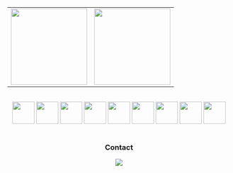 <table align="center">
  <row>
    <td>
     <!-- Card -->
      <img height='172' src='https://github-readme-stats.vercel.app/api/top-langs/?username=fredcardoso191&layout=compact&theme=radical'>
    </td>
    <td>
      <img height='172' src='https://github-readme-stats.vercel.app/api?username=fredcardoso191&show_icons=true&theme=radical'>
    </td>
  </row>
</table>
<br>
<div align="center">
  <img width=50 src="https://cdn.jsdelivr.net/gh/devicons/devicon/icons/java/java-original-wordmark.svg"/>
  <img width=50 src="https://cdn.jsdelivr.net/gh/devicons/devicon/icons/csharp/csharp-original.svg"/>
  <img width=50 src="https://cdn.jsdelivr.net/gh/devicons/devicon/icons/cplusplus/cplusplus-original.svg"/>
  <img width=50 src="https://cdn.jsdelivr.net/gh/devicons/devicon/icons/nodejs/nodejs-original.svg"/>
  <img width=50 src="https://cdn.jsdelivr.net/gh/devicons/devicon/icons/html5/html5-original.svg"/>
  <img width=50 src="https://cdn.jsdelivr.net/gh/devicons/devicon/icons/css3/css3-original.svg"/>
  <img width=50 src="https://cdn.jsdelivr.net/gh/devicons/devicon/icons/bash/bash-original.svg"/>
  <img width=50 src="https://cdn.jsdelivr.net/gh/devicons/devicon/icons/git/git-original.svg"/>
  <img width=50 src="https://cdn.jsdelivr.net/gh/devicons/devicon/icons/ubuntu/ubuntu-plain.svg"/>
</div>
<br>
<div align="center">
  <h3>Contact</h3>
  <a href="https://www.linkedin.com/in/fredericorecco/" target="_blank"><img src="https://img.shields.io/badge/-LinkedIn-%230077B5?style=for-the-badge&logo=linkedin&logoColor=white" target="_blank"></a> 
</div>
